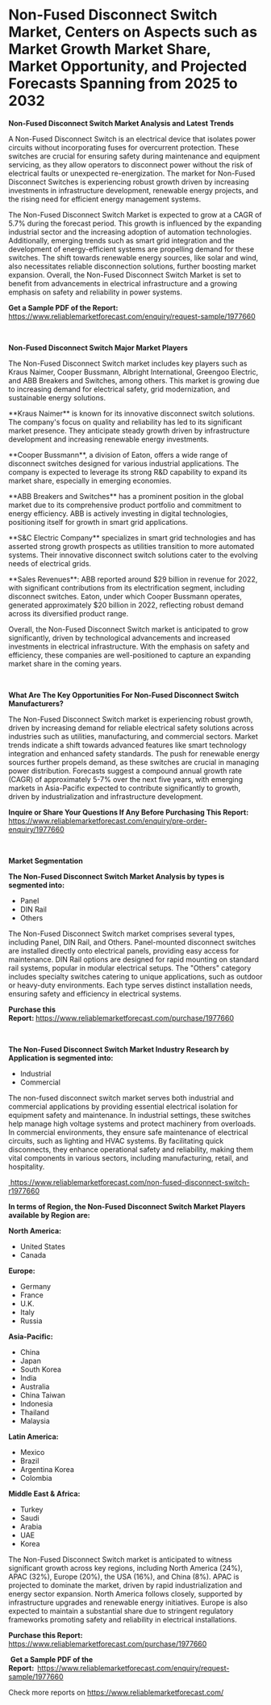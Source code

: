 <p><h1>Non-Fused Disconnect Switch Market, Centers on Aspects such as Market Growth Market Share, Market Opportunity, and Projected Forecasts Spanning from 2025 to 2032</h1></p><p><strong>Non-Fused Disconnect Switch Market Analysis and Latest Trends</strong></p>
<p><p>A Non-Fused Disconnect Switch is an electrical device that isolates power circuits without incorporating fuses for overcurrent protection. These switches are crucial for ensuring safety during maintenance and equipment servicing, as they allow operators to disconnect power without the risk of electrical faults or unexpected re-energization. The market for Non-Fused Disconnect Switches is experiencing robust growth driven by increasing investments in infrastructure development, renewable energy projects, and the rising need for efficient energy management systems.</p><p>The Non-Fused Disconnect Switch Market is expected to grow at a CAGR of 5.7% during the forecast period. This growth is influenced by the expanding industrial sector and the increasing adoption of automation technologies. Additionally, emerging trends such as smart grid integration and the development of energy-efficient systems are propelling demand for these switches. The shift towards renewable energy sources, like solar and wind, also necessitates reliable disconnection solutions, further boosting market expansion. Overall, the Non-Fused Disconnect Switch Market is set to benefit from advancements in electrical infrastructure and a growing emphasis on safety and reliability in power systems.</p></p>
<p><strong>Get a Sample PDF of the Report:&nbsp;</strong> <a href="https://www.reliablemarketforecast.com/enquiry/request-sample/1977660?utm_campaign=2516&utm_medium=2&utm_source=Github&utm_content=ia&utm_term=07042025&utm_id=non-fused-disconnect-switch">https://www.reliablemarketforecast.com/enquiry/request-sample/1977660</a></p>
<p>&nbsp;</p>
<p><strong>Non-Fused Disconnect Switch Major Market Players</strong></p>
<p><p>The Non-Fused Disconnect Switch market includes key players such as Kraus Naimer, Cooper Bussmann, Albright International, Greengoo Electric, and ABB Breakers and Switches, among others. This market is growing due to increasing demand for electrical safety, grid modernization, and sustainable energy solutions.</p><p>**Kraus Naimer** is known for its innovative disconnect switch solutions. The company's focus on quality and reliability has led to its significant market presence. They anticipate steady growth driven by infrastructure development and increasing renewable energy investments.</p><p>**Cooper Bussmann**, a division of Eaton, offers a wide range of disconnect switches designed for various industrial applications. The company is expected to leverage its strong R&D capability to expand its market share, especially in emerging economies. </p><p>**ABB Breakers and Switches** has a prominent position in the global market due to its comprehensive product portfolio and commitment to energy efficiency. ABB is actively investing in digital technologies, positioning itself for growth in smart grid applications.</p><p>**S&C Electric Company** specializes in smart grid technologies and has asserted strong growth prospects as utilities transition to more automated systems. Their innovative disconnect switch solutions cater to the evolving needs of electrical grids.</p><p>**Sales Revenues**: ABB reported around $29 billion in revenue for 2022, with significant contributions from its electrification segment, including disconnect switches. Eaton, under which Cooper Bussmann operates, generated approximately $20 billion in 2022, reflecting robust demand across its diversified product range. </p><p>Overall, the Non-Fused Disconnect Switch market is anticipated to grow significantly, driven by technological advancements and increased investments in electrical infrastructure. With the emphasis on safety and efficiency, these companies are well-positioned to capture an expanding market share in the coming years.</p></p>
<p>&nbsp;</p>
<p><strong>What Are The Key Opportunities For Non-Fused Disconnect Switch Manufacturers?</strong></p>
<p><p>The Non-Fused Disconnect Switch market is experiencing robust growth, driven by increasing demand for reliable electrical safety solutions across industries such as utilities, manufacturing, and commercial sectors. Market trends indicate a shift towards advanced features like smart technology integration and enhanced safety standards. The push for renewable energy sources further propels demand, as these switches are crucial in managing power distribution. Forecasts suggest a compound annual growth rate (CAGR) of approximately 5-7% over the next five years, with emerging markets in Asia-Pacific expected to contribute significantly to growth, driven by industrialization and infrastructure development.</p></p>
<p><strong>Inquire or Share Your Questions If Any Before Purchasing This Report:</strong> <a href="https://www.reliablemarketforecast.com/enquiry/pre-order-enquiry/1977660?utm_campaign=2516&utm_medium=2&utm_source=Github&utm_content=ia&utm_term=07042025&utm_id=non-fused-disconnect-switch">https://www.reliablemarketforecast.com/enquiry/pre-order-enquiry/1977660</a></p>
<p>&nbsp;</p>
<p><strong>Market Segmentation</strong></p>
<p><strong>The Non-Fused Disconnect Switch Market Analysis by types is segmented into:</strong></p>
<p><ul><li>Panel</li><li>DIN Rail</li><li>Others</li></ul></p>
<p><p>The Non-Fused Disconnect Switch market comprises several types, including Panel, DIN Rail, and Others. Panel-mounted disconnect switches are installed directly onto electrical panels, providing easy access for maintenance. DIN Rail options are designed for rapid mounting on standard rail systems, popular in modular electrical setups. The "Others" category includes specialty switches catering to unique applications, such as outdoor or heavy-duty environments. Each type serves distinct installation needs, ensuring safety and efficiency in electrical systems.</p></p>
<p><strong>Purchase this Report:&nbsp;</strong><a href="https://www.reliablemarketforecast.com/purchase/1977660?utm_campaign=2516&utm_medium=2&utm_source=Github&utm_content=ia&utm_term=07042025&utm_id=non-fused-disconnect-switch">https://www.reliablemarketforecast.com/purchase/1977660</a></p>
<p>&nbsp;</p>
<p><strong>The Non-Fused Disconnect Switch Market Industry Research by Application is segmented into:</strong></p>
<p><ul><li>Industrial</li><li>Commercial</li></ul></p>
<p><p>The non-fused disconnect switch market serves both industrial and commercial applications by providing essential electrical isolation for equipment safety and maintenance. In industrial settings, these switches help manage high voltage systems and protect machinery from overloads. In commercial environments, they ensure safe maintenance of electrical circuits, such as lighting and HVAC systems. By facilitating quick disconnects, they enhance operational safety and reliability, making them vital components in various sectors, including manufacturing, retail, and hospitality.</p></p>
<p><a href="https://www.reliablemarketforecast.com/non-fused-disconnect-switch-r1977660?utm_campaign=2516&utm_medium=2&utm_source=Github&utm_content=ia&utm_term=07042025&utm_id=non-fused-disconnect-switch">&nbsp;https://www.reliablemarketforecast.com/non-fused-disconnect-switch-r1977660</a></p>
<p><strong>In terms of Region, the Non-Fused Disconnect Switch Market Players available by Region are:</strong></p>
<p>
    <p> <strong> North America: </strong>
        <ul>
            <li>United States</li>
            <li>Canada</li>
        </ul>
        </p> 
    <p> <strong> Europe: </strong>
        <ul>
            <li>Germany</li>
            <li>France</li>
            <li>U.K.</li>
            <li>Italy</li>
            <li>Russia</li>
        </ul>
        </p> 
    <p> <strong> Asia-Pacific: </strong>
        <ul>
            <li>China</li>
            <li>Japan</li>
            <li>South Korea</li>
            <li>India</li>
            <li>Australia</li>
            <li>China Taiwan</li>
            <li>Indonesia</li>
            <li>Thailand</li>
            <li>Malaysia</li>
        </ul>
        </p> 
    <p> <strong> Latin America: </strong>
        <ul>
            <li>Mexico</li>
            <li>Brazil</li>
            <li>Argentina Korea</li>
            <li>Colombia</li>
        </ul>
        </p> 
    <p> <strong> Middle East & Africa: </strong>
        <ul>
            <li>Turkey</li>
            <li>Saudi</li>
            <li>Arabia</li>
            <li>UAE</li>
            <li>Korea</li>
        </ul>
    </p>
    </p>
<p><p>The Non-Fused Disconnect Switch market is anticipated to witness significant growth across key regions, including North America (24%), APAC (32%), Europe (20%), the USA (16%), and China (8%). APAC is projected to dominate the market, driven by rapid industrialization and energy sector expansion. North America follows closely, supported by infrastructure upgrades and renewable energy initiatives. Europe is also expected to maintain a substantial share due to stringent regulatory frameworks promoting safety and reliability in electrical installations.</p></p>
<p><strong>Purchase this Report: </strong><a href="https://www.reliablemarketforecast.com/purchase/1977660?utm_campaign=2516&utm_medium=2&utm_source=Github&utm_content=ia&utm_term=07042025&utm_id=non-fused-disconnect-switch">https://www.reliablemarketforecast.com/purchase/1977660</a></p>
<p>&nbsp;<strong>Get a Sample PDF of the Report:&nbsp;&nbsp;</strong><a href="https://www.reliablemarketforecast.com/enquiry/request-sample/1977660?utm_campaign=2516&utm_medium=2&utm_source=Github&utm_content=ia&utm_term=07042025&utm_id=non-fused-disconnect-switch">https://www.reliablemarketforecast.com/enquiry/request-sample/1977660</a></p>
<p><strong></strong></p>
<p>Check more reports on <a href="https://www.reliablemarketforecast.com/?utm_campaign=2516&utm_medium=2&utm_source=Github&utm_content=ia&utm_term=07042025&utm_id=non-fused-disconnect-switch">https://www.reliablemarketforecast.com/</a></p>